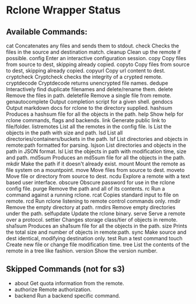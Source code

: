 # Rclone Wrapper Status


## Available Commands:

cat             Concatenates any files and sends them to stdout.
check           Checks the files in the source and destination match.
cleanup         Clean up the remote if possible.
config          Enter an interactive configuration session.
copy            Copy files from source to dest, skipping already copied.
copyto          Copy files from source to dest, skipping already copied.
copyurl         Copy url content to dest.
cryptcheck      Cryptcheck checks the integrity of a crypted remote.
cryptdecode     Cryptdecode returns unencrypted file names.
dedupe          Interactively find duplicate filenames and delete/rename them.
delete          Remove the files in path.
deletefile      Remove a single file from remote.
genautocomplete Output completion script for a given shell.
gendocs         Output markdown docs for rclone to the directory supplied.
hashsum         Produces a hashsum file for all the objects in the path.
help            Show help for rclone commands, flags and backends.
link            Generate public link to file/folder.
listremotes     List all the remotes in the config file.
ls              List the objects in the path with size and path.
lsd             List all directories/containers/buckets in the path.
lsf             List directories and objects in remote:path formatted for parsing.
lsjson          List directories and objects in the path in JSON format.
lsl             List the objects in path with modification time, size and path.
md5sum          Produces an md5sum file for all the objects in the path.
mkdir           Make the path if it doesn't already exist.
mount           Mount the remote as file system on a mountpoint.
move            Move files from source to dest.
moveto          Move file or directory from source to dest.
ncdu            Explore a remote with a text based user interface.
obscure         Obscure password for use in the rclone config file.
purge           Remove the path and all of its contents.
rc              Run a command against a running rclone.
rcat            Copies standard input to file on remote.
rcd             Run rclone listening to remote control commands only.
rmdir           Remove the empty directory at path.
rmdirs          Remove empty directories under the path.
selfupdate      Update the rclone binary.
serve           Serve a remote over a protocol.
settier         Changes storage class/tier of objects in remote.
sha1sum         Produces an sha1sum file for all the objects in the path.
size            Prints the total size and number of objects in remote:path.
sync            Make source and dest identical, modifying destination only.
test            Run a test command
touch           Create new file or change file modification time.
tree            List the contents of the remote in a tree like fashion.
version         Show the version number.

## Skipped Commands (not for s3)

- about           Get quota information from the remote.
- authorize       Remote authorization.
- backend         Run a backend specific command.
